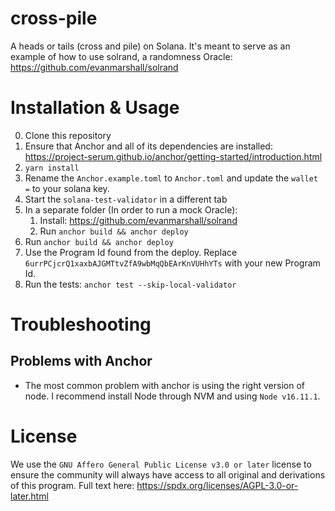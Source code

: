 # cross-pile
A heads or tails (cross and pile) on Solana. It's meant to serve as an example of how to use solrand, a randomness Oracle: https://github.com/evanmarshall/solrand


# Installation & Usage

0. Clone this repository
1. Ensure that Anchor and all of its dependencies are installed: https://project-serum.github.io/anchor/getting-started/introduction.html
1. `yarn install`
1. Rename the `Anchor.example.toml` to `Anchor.toml` and update the `wallet =` to your solana key.
1. Start the `solana-test-validator` in a different tab
1. In a separate folder (In order to run a mock Oracle):
    1. Install: https://github.com/evanmarshall/solrand
    1. Run `anchor build && anchor deploy`
3. Run `anchor build && anchor deploy`
4. Use the Program Id found from the deploy. Replace `6urrPCjcrQ1xaxbAJGMTtvZfA9wbMqQbEArKnVUHhYTs` with your new Program Id.
5. Run the tests: `anchor test --skip-local-validator`

# Troubleshooting

## Problems with Anchor
* The most common problem with anchor is using the right version of node. I recommend install Node through NVM and using `Node v16.11.1`. 

# License

We use the `GNU Affero General Public License v3.0 or later` license to ensure the community will always have access to all original and derivations of this program.
Full text here: https://spdx.org/licenses/AGPL-3.0-or-later.html
